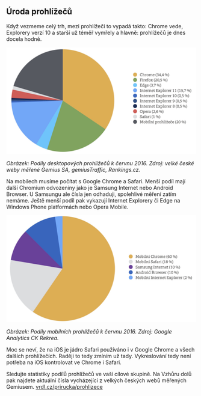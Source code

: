 ## Úroda prohlížečů

Když vezmeme celý trh, mezi prohlížeči to vypadá takto: Chrome vede, Explorery verzí 10 a starší už téměř vymřely a hlavně: prohlížečů je dnes docela hodně. 

![Prohlížeče na desktopu](dist/images/original/vdwd/prohlizece-desktop.jpg)

*Obrázek: Podíly desktopových prohlížečů k červnu 2016. Zdroj: velké české weby měřené Gemius SA, gemiusTraffic, Rankings.cz.*

Na mobilech musíme počítat s Google Chrome a Safari. Menší podíl mají další Chromium odvozeniny jako je Samsung Internet nebo Android Browser. U Samsungu ale čísla jen odhaduji, spolehlivé měření zatím nemáme. Ještě menší podíl pak vykazují Internet Explorery či Edge na Windows Phone platformách nebo Opera Mobile. 

![Prohlížeče na mobilech](dist/images/original/vdwd/prohlizece-mobily.jpg)

*Obrázek: Podíly mobilních prohlížečů k červnu 2016. Zdroj: Google Analytics CK Rekrea.*

Moc se neví, že na iOS je jádro Safari používáno i v Google Chrome a všech dalších prohlížečích. Raději to tedy zmíním už tady. Vykreslování tedy není potřeba na iOS kontrolovat ve Chrome i Safari.

Sledujte statistiky podílů prohlížečů ve vaší cílové skupině. Na Vzhůru dolů pak najdete aktuální čísla vycházející z velkých českých webů měřených Gemiusem. [vrdl.cz/prirucka/prohlizece](http://www.vzhurudolu.cz/prirucka/prohlizece)
